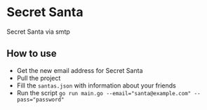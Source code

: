 # Secret Santa
Secret Santa via smtp

## How to use

+ Get the new email address for Secret Santa
+ Pull the project
+ Fill the `santas.json` with information about your friends
+ Run the script
`go run main.go --email="santa@example.com" --pass="password"`
